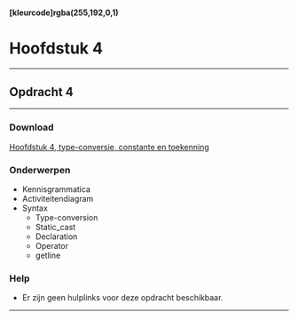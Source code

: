 #### [kleurcode]rgba(255,192,0,1)

# Hoofdstuk 4

---
## Opdracht 4
---

### Download
[Hoofdstuk 4, type-conversie, constante en toekenning](https://elo.kw1c.nl/CMS/Studie/811%20ICT-Academie/811%20VakkenInhoud/%5BB.08%20C++%5D%20C++/25187%20%C2%A0%20Applicatie-%20en%20mediaontwikkelaar/Periode%2007/Productie/01.%20Reader/ProgrammerenC++AO_lrjr2_Console_Hfst04.pdf)

### Onderwerpen
*   Kennisgrammatica
*   Activiteitendiagram
*   Syntax
    *   Type-conversion
    *   Static_cast
    *   Declaration
    *   Operator
    *   getline

### Help
*   Er zijn geen hulplinks voor deze opdracht beschikbaar.

---
